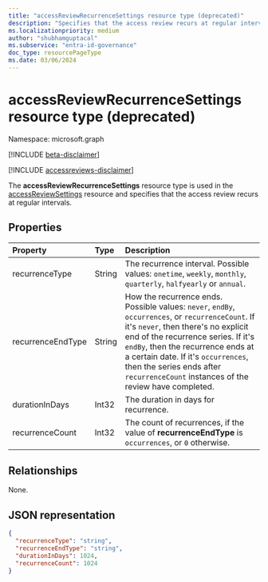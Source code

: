 ```yaml
---
title: "accessReviewRecurrenceSettings resource type (deprecated)"
description: "Specifies that the access review recurs at regular intervals."
ms.localizationpriority: medium
author: "shubhamguptacal"
ms.subservice: "entra-id-governance"
doc_type: resourcePageType
ms.date: 03/06/2024
---
```


# accessReviewRecurrenceSettings resource type (deprecated)

Namespace: microsoft.graph

[!INCLUDE [beta-disclaimer](../../includes/beta-disclaimer.md)]

[!INCLUDE [accessreviews-disclaimer](../../includes/accessreviews-disclaimer.md)]

The **accessReviewRecurrenceSettings** resource type is used in the [accessReviewSettings](accessreviewsettings.md) resource and specifies that the access review recurs at regular intervals.

## Properties

| Property | Type | Description |
| :------- | :--- | :---------- |
| recurrenceType | String | The recurrence interval. Possible values: `onetime`, `weekly`, `monthly`, `quarterly`, `halfyearly` or `annual`.                                                                   |
| recurrenceEndType | String | How the recurrence ends. Possible values: `never`, `endBy`, `occurrences`, or `recurrenceCount`. If it's `never`, then there's no explicit end of the recurrence series. If it's `endBy`, then the recurrence ends at a certain date. If it's `occurrences`, then the series ends after `recurrenceCount` instances of the review have completed. |
| durationInDays | Int32 | The duration in days for recurrence. |
| recurrenceCount | Int32 | The count of recurrences, if the value of **recurrenceEndType** is `occurrences`, or `0` otherwise. |

## Relationships
None.

## JSON representation

<!-- {
  "blockType": "resource",
  "@odata.type": "microsoft.graph.accessReviewRecurrenceSettings"
}-->
```json
{
  "recurrenceType": "string",
  "recurrenceEndType": "string",
  "durationInDays": 1024,
  "recurrenceCount": 1024
}
```
<!-- uuid: 8fcb5dbc-d5aa-4681-8e31-b001d5168d79
2015-10-25 14:57:30 UTC -->
<!--
{
  "type": "#page.annotation",
  "description": "accessReviewRecurrenceSettings resource",
  "keywords": "",
  "section": "documentation",
  "tocPath": "",
  "suppressions": []
}
-->
